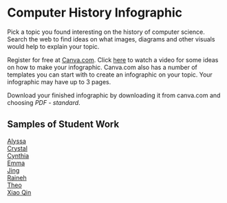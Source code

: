 # Computer History Infographic
Pick a topic you found interesting on the history of computer science. Search the web to find ideas on what images, diagrams and other visuals would help to explain your topic. 
 
Register for free at [Canva.com](http://www.canva.com). Click [here](https://www.youtube.com/watch?v=W1v3ILOnfGs) to watch a video for some ideas on how to make your infographic. Canva.com also has a number of templates you can start with to create an infographic on your topic. Your infographic may have up to 3 pages.
 
Download your finished infographic by downloading it from canva.com and choosing *PDF - standard*. 

Samples of Student Work
----------------------
[Alyssa](AlyssaAdaLovelace.pdf)  
[Crystal](CrystalTuring.PNG)    
[Cynthia](CynthiaJacquardLoom.PNG)   
[Emma](EmmaTuring.PNG)   
[Jing](JingHumanComputers.PNG)   
[Raineh](RainehGraceHopper.PNG)   
[Theo](TheoBabbagesDifferenceMachine.PNG)   
[Xiao Qin](XiaoQinBoole.PNG)   
